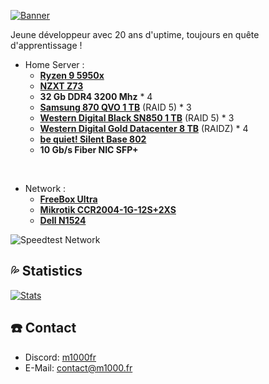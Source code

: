 [![Banner](https://svg-banners.vercel.app/api?type=origin&text1=🐈%20M1000.fr)](https://github.com/M1O0O)

Jeune développeur avec 20 ans d'uptime, toujours en quête d'apprentissage !

- Home Server :
  - [**Ryzen 9 5950x**](https://www.amd.com/fr/products/cpu/amd-ryzen-9-5950x)
  - [**NZXT Z73**](https://nzxt.com/fr-FR/product/kraken-z73)
  - **32 Gb DDR4 3200 Mhz** * 4
  - [**Samsung 870 QVO 1 TB**](https://www.samsung.com/fr/memory-storage/sata-ssd/870-qvo-sata-2-5-inch-ssd-1tb-mz-77q1t0bw/) (RAID 5) * 3
  - [**Western Digital Black SN850 1 TB**](https://www.westerndigital.com/fr-fr/products/internal-drives/wd-black-sn850-nvme-ssd?sku=WDS100T1XHE) (RAID 5) * 3
  - [**Western Digital Gold Datacenter 8 TB**](https://www.westerndigital.com/fr-fr/products/internal-drives/wd-gold-sata-hdd?sku=WD8005FRYZ) (RAIDZ) * 4
  - [**be quiet! Silent Base 802**](https://www.bequiet.com/fr/case/2047)
  - **10 Gb/s Fiber NIC SFP+**
</br>

- Network :
  - [**FreeBox Ultra**](https://www.free.fr/freebox/freebox-ultra/)
  - [**Mikrotik CCR2004-1G-12S+2XS**](https://mikrotik.com/product/ccr2004_1g_12s_2xs)
  - [**Dell N1524**](https://www.officetech.fr/dell-networking-n1524-commutateur-c2-gere-24-x-10-100-1000-4-x-10-gigabit-sfp-montable-sur-rack.html)

![Speedtest Network](https://www.speedtest.net/result/c/abf556b3-3267-4ef3-8147-9381579f58d1.png)

## 💦 **Statistics**
[![Stats](https://img.shields.io/endpoint?url=https://wakapi.m1000.fr/api/compat/shields/v1/M1000/interval:30_days&label=last%2030d)](https://wakapi.m1000.fr/leaderboard)

## ☎️ **Contact**
- Discord: [m1000fr](https://discordapp.com/users/1105347662196256838)
- E-Mail: [contact@m1000.fr](mailto:contact@m1000.fr)
